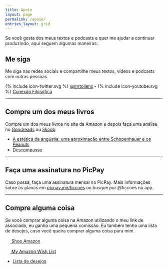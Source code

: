 ```yaml
---
title: Apoie
layout: page
permalink: /apoie/
entries_layout: grid
---
```


Se você gosta dos meus textos e podcasts e quer me ajudar a continuar produzindo, aqui seguem algumas maneiras:

## Me siga

Me siga nas redes sociais e compartilhe meus textos, vídeos e podcasts com outras pessoas.

<span class="icon icon--twitter">{% include icon-twitter.svg %}</span> [@mrtollens](https://twitter.com/mrtollens) - <span class="icon icon--youtube">{% include icon-youtube.svg %}</span> [Conexão Filosófica](http://youtube.com/conexaofilosofica)

 ---
 
## Compre um dos meus livros

Compre um dos meus livros no site da Amazon e depois faça uma análise no [Goodreads](https://www.goodreads.com/author/show/16012578.Marcos_Ramon) ou [Skoob](https://www.skoob.com.br/descompasso-841935ed847109.html).

 - [A estética da angústia: uma aproximação entre Schopenhauer e os Peanuts](https://amzn.to/2XAkrWF)
 - [Descompasso](https://amzn.to/2XvjDlH)
 
 ---
 
## Faça uma assinatura no PicPay

Caso possa, faça uma assinatura mensal no PicPay. Mais informações sobre os planos em [picpay.me/ficcoes](https://picpay.me/ficcoes) ou busque por @ficcoes no app.

 ---

## Compre alguma coisa

Se você comprar alguma coisa na Amazon utilizando o meu link de associado, eu ganho uma pequena comissão. Eu também tenho uma lista de desejos, caso você queira comprar alguma coisa para mim. 

<a href="https://www.amazon.com/?_encoding=UTF8&amp;camp=1789&amp;creative=390957&amp;linkCode=ur2&amp;tag=mademist-20&amp;linkId=P557QDXPWEYIZTDS" onclick="ga(&quot;send&quot;,&quot;event&quot;,&quot;link&quot;,&quot;click&quot;,&quot;Shop Amazon&quot;)" class="btn"><svg class="icon icon--amazon" width="16px" height="16px"><use xlink:href="/assets/icons/icons.svg#icon-amazon"></use></svg> Shop Amazon </a>

<a href="http://amzn.com/w/1K58RT2NS0SDP" onclick="ga(&quot;send&quot;,&quot;event&quot;,&quot;link&quot;,&quot;click&quot;,&quot;Amazon Wish List&quot;)" class="btn"><svg class="icon icon--amazon" width="16px" height="16px"><use xlink:href="/assets/icons/icons.svg#icon-amazon"></use></svg> My Amazon Wish List</a>

 - [Lista de desejos](https://amzn.to/2DnqGW4)
